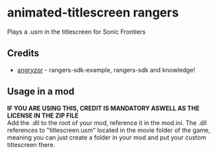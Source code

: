 # animated-titlescreen rangers

Plays a .usm in the titlescreen for Sonic Frontiers

## Credits

- [angryzor](https://www.github.com/angryzor) - rangers-sdk-example, rangers-sdk and knowledge!

## Usage in a mod
**IF YOU ARE USING THIS, CREDIT IS MANDATORY ASWELL AS THE LICENSE IN THE ZIP FILE**
</br>
Add the .dll to the root of your mod, reference it in the mod.ini. The .dll references to "titlescreen.usm" located in the movie folder of the game, meaning you can just create a folder in your mod and put your custom titlescreen there.
